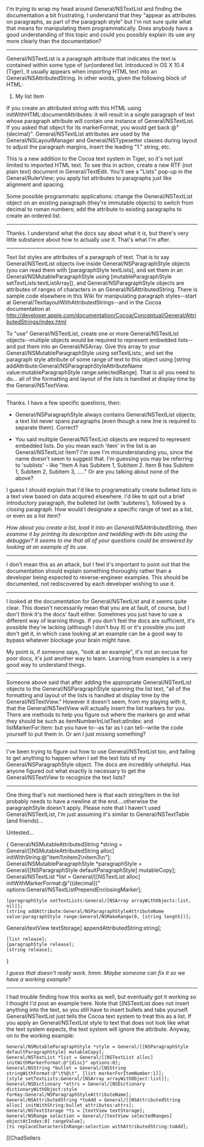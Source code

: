 

I'm trying to wrap my head around General/NSTextList and finding the documentation a bit frustrating. I understand that they "appear as attributes on paragraphs, as part of the paragraph style" but I'm not sure quite what that means for manipulating them programmatically. Does anybody have a good understanding of this topic and could you possibly explain its use any more clearly than the documentation?

----

General/NSTextList is a paragraph attribute that indicates the text is contained within some type of (un)ordered list. Introduced in OS X 10.4 (Tiger), it usually appears when importing HTML text into an General/NSAttributedString. In other words, given the following block of HTML:

    
<ol>
<li>My list item</li>
</ol>


If you create an attributed string with this HTML using     initWithHTML:documentAttributes: it will result in a single paragraph of text whose paragraph attribute will contain one instance of General/NSTextList. If you asked that object for its markerFormat, you would get back     @"{decimal}". General/NSTextList attributes are used by the General/NSLayoutManager and General/NSTypesetter classes during layout to adjust the paragraph margins, insert the leading "1." string, etc.

This is a new addition to the Cocoa text system in Tiger, so it's not just limited to imported HTML text. To see this in action, create a new RTF (not plain text) document in General/TextEdit. You'll see a "Lists" pop-up in the General/RulerView; you apply list attributes to paragraphs just like alignment and spacing.

Some possible programmatic applications: change the General/NSTextList object on an existing paragraph (they're immutable objects) to switch from decimal to roman numbers; add the attribute to existing paragraphs to create an ordered list.

----

Thanks. I understand what the docs say about what it *is*, but there's very little substance about how to actually *use* it. That's what I'm after.

----

Text list styles are attributes of a paragraph of text. That is to say General/NSTextList objects live inside General/NSParagraphStyle objects (you can read them with     [paragraphStyle textLists], and set them in an General/NSMutableParagraphStyle using     [mutableParagraphStyle setTextLists:textListArray]), and General/NSParagraphStyle objects are attributes of ranges of characters in an General/NSAttributedString. There is sample code elsewhere in this Wiki for manipulating paragraph styles--start at General/TextlayoutWithAttributedStrings--and in the Cocoa documentation at http://developer.apple.com/documentation/Cocoa/Conceptual/General/AttributedStrings/index.html

To "use" General/NSTextList, create one or more General/NSTextList objects--multiple objects would be required to represent embedded lists--and put them into an General/NSArray. Give this array to your General/NSMutableParagraphStyle using     setTextLists:, and set the paragraph style attribute of some range of text to this object using     [string addAttribute:General/NSParagraphStyleAttributeName value:mutableParagraphStyle range:selectedRange]. That is all you need to do... all of the formatting and layout of the lists is handled at display time by the General/NSTextView.

----

Thanks. I have a few specific questions, then:

 - General/NSParagraphStyle always contains General/NSTextList objects; a text list never spans paragraphs (even though a new line is required to separate them). Correct?

 - You said multiple General/NSTextList objects are requred to represent embedded lists. Do you mean each 'item' in the list is an General/NSTextList item? I'm sure I'm misunderstanding you, since the name doesn't seem to suggest that. I'm guessing you may be referring to 'sublists' - like "Item A has Subitem 1, Subitem 2. Item B has Subitem 1, Subitem 2, Subitem 3, ....." Or are you talking about none of the above?

I guess I should explain that I'd like to programatically create bulleted lists in a text view based on data acquired elsewhere. I'd like to spit out a brief introductory paragraph, the bulleted list (with 'subitems'), followed by a closing paragraph. How would I designate a specific range of text as a list, or even as a list item?

*How about you create a list, load it into an General/NSAttributedString, then examine it by printing its description and twiddling with its bits using the debugger? It seems to me that all of your questions could be answered by looking at an example of its use.*

----

I don't mean this as an attack, but I feel it's important to point out that the documentation should explain something thoroughly rather than a developer being expected to reverse-engineer examples. This should be documented, not rediscovered by each developer wishing to use it.

----

I looked at the documentation for General/NSTextList and it seems quite clear. This doesn't necessarily mean that you are at fault, of course, but I don't think it's the docs' fault either. Sometimes you just have to use a different way of learning things. If you don't feel the docs are sufficient, it's possible they're lacking (although I don't buy it) or it's possible you just don't get it, in which case looking at an example can be a good way to bypass whatever blockage your brain might have.

My point is, if someone says, "look at an example", it's not an excuse for poor docs, it's just another way to learn. Learning from examples is a very good way to understand things.

----

Someone above said that after adding the appropriate General/NSTextList objects to the General/NSParagraphStyle spanning the list text, "all of the formatting and layout of the lists is handled at display time by the General/NSTextView." However it doesn't seem, from my playing with it, that the General/NSTextView will actually insert the list markers for you. There are methods to help you figure out where the markers go and what they should be such as     itemNumberInListText:atIndex: and     listMarkerFor:item: but you have to--as far as I can tell--write the code yourself to put them in. Or am I just missing something?

----

I've been trying to figure out how to use General/NSTextList too, and failing to get anything to happen when I set the text lists of my General/NSParagraphStyle object. The docs are incredibly unhelpful. Has anyone figured out what exactly is necessary to get the General/NSTextView to recognize the text lists?

----

One thing that's not mentioned here is that each string/item in the list probably needs to have a newline at the end....otherwise the paragraphStyle doesn't apply. Please note that I haven't used General/NSTextList, I'm just assuming it's similar to General/NSTextTable (and friends)...

Untested...
    
{
General/NSMutableAttributedString *string = General/[[NSMutableAttributedString alloc] initWithString:@"item1\nitem2\nitem3\n"];
General/NSMutableParagraphStyle *paragraphStyle = General/[[NSParagraphStyle defaultParagraphStyle] mutableCopy];
General/NSTextList *list = General/[[NSTextList alloc] initWithMarkerFormat:@"({decimal})" options:General/NSTextListPrependEnclosingMarker];

    [paragraphStyle setTextLists:General/[NSArray arrayWithObjects:list, nil]];
    [string addAttribute:General/NSParagraphStyleAttributeName value:paragraphStyle range:General/NSMakeRange(0, [string length])];

General/textView textStorage] appendAttributedString:string];

    [list release];
    [paragraphStyle release];
    [string release];
}


*I guess that doesn't really work. hmm. Maybe someone can fix it so we have a working example?*

----

I had trouble finding how this works as well, but eventually got it working so I thought I'd post an example here. Note that [[NSTextList does not insert anything into the text, so you still have to insert bullets and tabs yourself. General/NSTextList just tells the Cocoa text system to treat this as a list. If you apply an General/NSTextList style to text that does not look like what the text system expects, the text system will ignore the attribute. Anyway, on to the working example:

    
	General/NSMutableParagraphStyle *style = General/[[NSParagraphStyle defaultParagraphStyle] mutableCopy];
	General/NSTextList *list = General/[[NSTextList alloc] initWithMarkerFormat:@"{disc}" options:0];
	General/NSString *bullet = General/[NSString stringWithFormat:@"\t%@\t", [list markerForItemNumber:1]];
	[style setTextLists:General/[NSArray arrayWithObject:list]];
	General/NSDictionary *attrs = General/[NSDictionary dictionaryWithObject:style forKey:General/NSParagraphStyleAttributeName];
	General/NSAttributedString *toAdd = General/[[NSAttributedString alloc] initWithString:bullet attributes:attrs];
	General/NSTextStorage *ts = [textView textStorage];
	General/NSRange selection = General/[textView selectedRanges] objectAtIndex:0] rangeValue];
	[ts replaceCharactersInRange:selection withAttributedString:toAdd];


[[ChadSellers